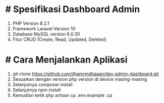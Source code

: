 # # Spesifikasi Dashboard Admin


1.  PHP Version 8.2.1
2.  Framework Laravel Version 10
3.  Database MySQL version 8.0.30
4.  Fitur CRUD (Create, Read, Updated, Deleted)


# # Cara Menjalankan Aplikasi

 1. git clone https://github.com/ilhamrmdhaaan/dev-admin-dashboard.git
 2. Sesuaikan dengan version php version di device masing-masing
 3. Selanjutnya composer install
 4. Selanjutnya npm install 
 5. Kemudian ketik php artisan cp .env.example .cp